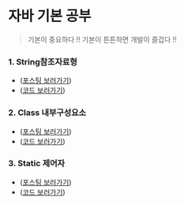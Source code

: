 # 자바 기본 공부

> 기본이 중요하다 !! 기본이 튼튼하면 개발이 즐겁다 !!

### 1. String참조자료형

- ([포스팅 보러가기](https://tojaeung.com/post/43))
- ([코드 보러가기](/src/String참조자료형/Hello.java))

### 2. Class 내부구성요소

- ([포스팅 보러가기](https://tojaeung.com/post/48))
- ([코드 보러가기](/src/Class내부구성요소/A.java))

### 3. Static 제어자

- ([포스팅 보러가기](https://tojaeung.com/post/54))
- ([코드 보러가기](/src/Static제어자/A.java))
